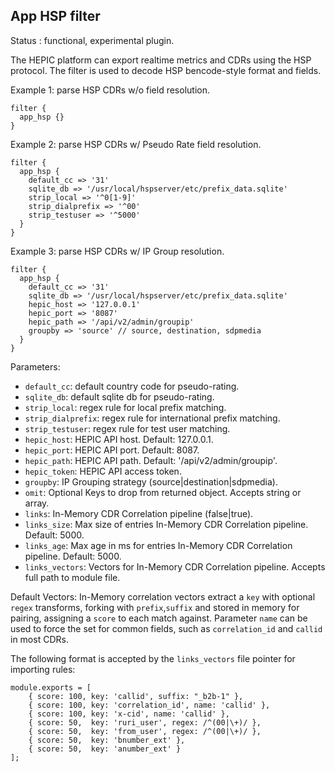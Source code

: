 App HSP filter
---

Status : functional, experimental plugin.

The HEPIC platform can export realtime metrics and CDRs using the HSP protocol. 
The filter is used to decode HSP bencode-style format and fields.

Example 1: parse HSP CDRs w/o field resolution.
````
filter {
  app_hsp {}
}
`````

Example 2: parse HSP CDRs w/ Pseudo Rate field resolution.
````
filter {
  app_hsp {
    default_cc => '31' 
    sqlite_db => '/usr/local/hspserver/etc/prefix_data.sqlite'
    strip_local => '^0[1-9]'
    strip_dialprefix => '^00'
    strip_testuser => '^5000'
  }
}

`````

Example 3: parse HSP CDRs w/ IP Group resolution.
````
filter {
  app_hsp {
    default_cc => '31' 
    sqlite_db => '/usr/local/hspserver/etc/prefix_data.sqlite'
    hepic_host => '127.0.0.1'
    hepic_port => '8087'
    hepic_path => '/api/v2/admin/groupip'
    groupby => 'source' // source, destination, sdpmedia
  }
}

`````

Parameters:

* ``default_cc``: default country code for pseudo-rating.
* ``sqlite_db``: default sqlite db for pseudo-rating.
* ``strip_local``: regex rule for local prefix matching.
* ``strip_dialprefix``: regex rule for international prefix matching.
* ``strip_testuser``: regex rule for test user matching.
* ``hepic_host``: HEPIC API host. Default: 127.0.0.1.
* ``hepic_port``: HEPIC API port. Default: 8087.
* ``hepic_path``: HEPIC API path. Default: '/api/v2/admin/groupip'.
* ``hepic_token``: HEPIC API access token.
* ``groupby``: IP Grouping strategy (source|destination|sdpmedia).
* ``omit``: Optional Keys to drop from returned object. Accepts string or array.
* ``links``: In-Memory CDR Correlation pipeline (false|true).
* ``links_size``: Max size of entries In-Memory CDR Correlation pipeline. Default: 5000.
* ``links_age``: Max age in ms for entries In-Memory CDR Correlation pipeline. Default: 5000.
* ``links_vectors``: Vectors for In-Memory CDR Correlation pipeline. Accepts full path to module file.

Default Vectors:
In-Memory correlation vectors extract a `key` with optional `regex` transforms, forking with `prefix`,`suffix` and stored in memory for pairing, assigning a `score` to each match against. Parameter `name` can be used to force the set for common fields, such as `correlation_id` and `callid` in most CDRs.

The following format is accepted by the `links_vectors` file pointer for importing rules:
```
module.exports = [
    { score: 100, key: 'callid', suffix: "_b2b-1" },
    { score: 100, key: 'correlation_id', name: 'callid' },
    { score: 100, key: 'x-cid', name: 'callid' },
    { score: 50,  key: 'ruri_user', regex: /^(00|\+)/ },
    { score: 50,  key: 'from_user', regex: /^(00|\+)/ },
    { score: 50,  key: 'bnumber_ext' },
    { score: 50,  key: 'anumber_ext' }
];

```
